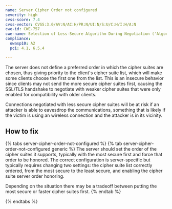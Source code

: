 ```yaml
---
name: Server Cipher Order not configured
severity: high
cvss-score: 7.4
cvss-vector: CVSS:3.0/AV:N/AC:H/PR:N/UI:N/S:U/C:H/I:H/A:N
cwe-id: CWE-757
cwe-name: Selection of Less-Secure Algorithm During Negotiation ('Algorithm Downgrade')
compliance:
  owasp10: A2
  pci: 4.1, 6.5.4

---            
```


The server does not define a preferred order in which the cipher suites are chosen, thus giving priority to the client's cipher suite list, which will make some clients choose the first one from the list. This is an insecure behavior since clients may not send the more secure cipher suites first, causing the SSL/TLS handshake to negotiate with weaker cipher suites that were only enabled for compatibility with older clients.

Connections negotiated with less secure cipher suites will be at risk if an attacker is able to eavesdrop the communications, something that is likely if the victim is using an wireless connection and the attacker is in its vicinity.

## How to fix

{% tabs server-cipher-order-not-configured %}
{% tab server-cipher-order-not-configured generic %}
The server should set the order of the cipher suites it supports, typically with the most secure first and force that order to be honored. 
The correct configuration is server-specific but typically requires changing two settings:  the cipher suite list correctly ordered, from the most secure to the least secure, and enabling the cipher suite server order honoring.

Depending on the situation there may be a tradeoff between putting the most secure or faster cipher suites first.
{% endtab %}

{% endtabs %}
